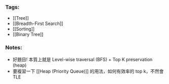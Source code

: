 ### Tags:
- [[Tree]]
- [[Breadth-First Search]]
- [[Sorting]]
- [[Binary Tree]]
### Notes:
- 好題目! 本質上就是 Level-wise traversal (BFS) + Top K preservation (heap)
- 要複習一下 [[Heap (Priority Queue)]] 的用法，如何有效率的 top k，不然會 TLE